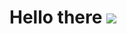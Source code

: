 <h1>Hello there <img src="https://c.tenor.com/G465PtI9pbYAAAAM/critical-ops-we-do-a-little-trolling.gif"><h1>
